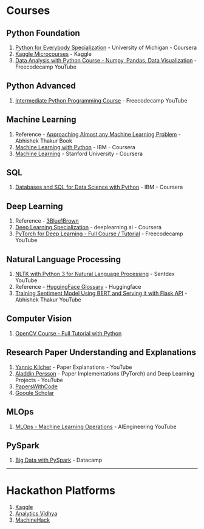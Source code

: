 # Courses

## Python Foundation
1. [Python for Everybody Specialization](https://www.coursera.org/specializations/python?) - University of Michigan - Coursera
2. [Kaggle Microcourses](https://www.kaggle.com/learn) - Kaggle
3. [Data Analysis with Python Course - Numpy, Pandas, Data Visualization](https://www.youtube.com/watch?v=GPVsHOlRBBI) - Freecodecamp YouTube

## Python Advanced
1. [Intermediate Python Programming Course](https://www.youtube.com/watch?v=HGOBQPFzWKo) - Freecodecamp YouTube

## Machine Learning
1. Reference - [Approaching Almost any Machine Learning Problem](https://github.com/abhi1thakur/approachingalmost/blob/master/AAAMLP.pdf) - Abhishek Thakur Book
2. [Machine Learning with Python](https://www.coursera.org/learn/machine-learning-with-python?specialization=ibm-data-science) - IBM - Coursera
3. [Machine Learning](https://www.coursera.org/learn/machine-learning) - Stanford University - Coursera

## SQL
1. [Databases and SQL for Data Science with Python](https://www.coursera.org/learn/sql-data-science?specialization=ibm-data-science) - IBM - Coursera

## Deep Learning
1. Reference - [3Blue1Brown](https://www.youtube.com/channel/UCYO_jab_esuFRV4b17AJtAw)
2. [Deep Learning Specialization](https://www.coursera.org/specializations/deep-learning) - deeplearning.ai - Coursera
3. [PyTorch for Deep Learning - Full Course / Tutorial](https://www.youtube.com/watch?v=GIsg-ZUy0MY&t=2s) - Freecodecamp YouTube

## Natural Language Processing
1. [NLTK with Python 3 for Natural Language Processing](https://www.youtube.com/playlist?list=PLQVvvaa0QuDf2JswnfiGkliBInZnIC4HL) - Sentdex YouTube
2. Reference - [HuggingFace Glossary](https://huggingface.co/transformers/glossary.html) - Huggingface
3. [Training Sentiment Model Using BERT and Serving it with Flask API](https://www.youtube.com/watch?v=hinZO--TEk4&t=3427s) - Abhishek Thakur YouTube

## Computer Vision
1. [OpenCV Course - Full Tutorial with Python](https://www.youtube.com/watch?v=oXlwWbU8l2o)

## Research Paper Understanding and Explanations
1. [Yannic Kilcher](https://www.youtube.com/channel/UCZHmQk67mSJgfCCTn7xBfew) - Paper Explanations - YouTube
2. [Aladdin Persson](https://www.youtube.com/c/AladdinPersson/featured) - Paper Implementations (PyTorch) and Deep Learning Projects - YouTube
3. [PapersWithCode](https://paperswithcode.com/) 
4. [Google Scholar](https://scholar.google.com/)

## MLOps
1. [MLOps - Machine Learning Operations](https://www.youtube.com/playlist?list=PL3N9eeOlCrP5a6OA473MA4KnOXWnUyV_J) - AIEngineering YouTube

## PySpark
1. [Big Data with PySpark](https://learn.datacamp.com/skill-tracks/big-data-with-pyspark?version=1) - Datacamp

---

# Hackathon Platforms
1. [Kaggle](https://www.kaggle.com/)
2. [Analytics Vidhya](https://datahack.analyticsvidhya.com/)
3. [MachineHack](https://machinehack.com/home)
